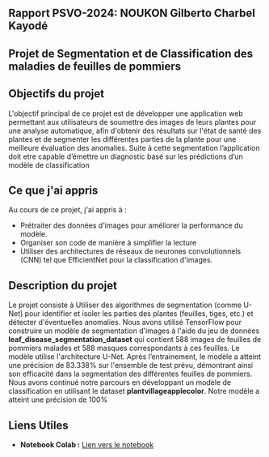 ## Rapport PSVO-2024: NOUKON Gilberto Charbel Kayodé

## Projet de Segmentation et de Classification des maladies de feuilles de pommiers

## Objectifs du projet

L'objectif principal de ce projet est de développer une application web permettant aux utilisateurs de soumettre des images de leurs plantes pour une analyse automatique, afin d'obtenir des résultats sur l'état de santé des plantes et de segmenter les différentes parties de la plante pour une meilleure évaluation des anomalies. Suite à cette segmentation l’application doit etre capable d’émettre un diagnostic basé sur les prédictions d’un modèle de classification

## Ce que j'ai appris

Au cours de ce projet, j'ai appris à :
- Prétraiter des données d'images pour améliorer la performance du modèle.
- Organiser son code de manière à simplifier la lecture
- Utiliser des architectures de réseaux de neurones convolutionnels (CNN) tel que EfficientNet pour la classification d'images.

## Description du projet

Le projet consiste à Utiliser des algorithmes de segmentation (comme U-Net) pour identifier et isoler les parties des plantes (feuilles, tiges, etc.) et détecter d'éventuelles anomalies. Nous avons utilisé TensorFlow pour construire un modèle de segmentation d'images à l'aide du jeu de données **leaf_disease_segmentation_dataset** qui contient 588 images de feuilles de pommiers malades et 588 masques correspondants à ces feuilles. Le modèle utilise l'architecture U-Net. Après l’entrainement, le modèle a atteint une précision de 83.338% sur l'ensemble de test prévu, démontrant ainsi son efficacité dans la segmentation des différentes feuilles de pommiers. Nous avons continué notre parcours en développant un modèle de classification en utilisant le dataset **plantvillageapplecolor**. Notre modèle a atteint une précision de 100%

## Liens Utiles
- **Notebook Colab :** [Lien vers le notebook](https://www.kaggle.com/code/charbelnoukon/notebookb9738a1d8c/edit/run/201647076](https://www.kaggle.com/code/charbelnoukon/notebookfa1f184e8a))



